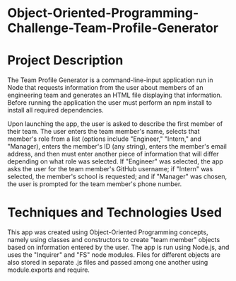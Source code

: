 # Object-Oriented-Programming-Challenge-Team-Profile-Generator

# Project Description
The Team Profile Generator is a command-line-input application run in Node that requests information from the user about members of an engineering team and generates an HTML file displaying that information.  Before running the application the user must perform an npm install to install all required dependencies.


Upon launching the app, the user is asked to describe the first member of their team.  The user enters the team member's name, selects that member's role from a list (options include "Engineer," "Intern," and "Manager), enters the member's ID (any string), enters the member's email address, and then must enter another piece of information that will differ depending on what role was selected.  If "Engineer" was selected, the app asks the user for the team member's GitHub username; if "Intern" was selected, the member's school is requested; and if "Manager" was chosen, the user is prompted for the team member's phone number.

# Techniques and Technologies Used
This app was created using Object-Oriented Programming concepts, namely using classes and constructors to create "team member" objects based on information entered by the user.  The app is run using Node.js, and uses the "Inquirer" and "FS" node modules.  Files for different objects are also stored in separate .js files and passed among one another using module.exports and require.
